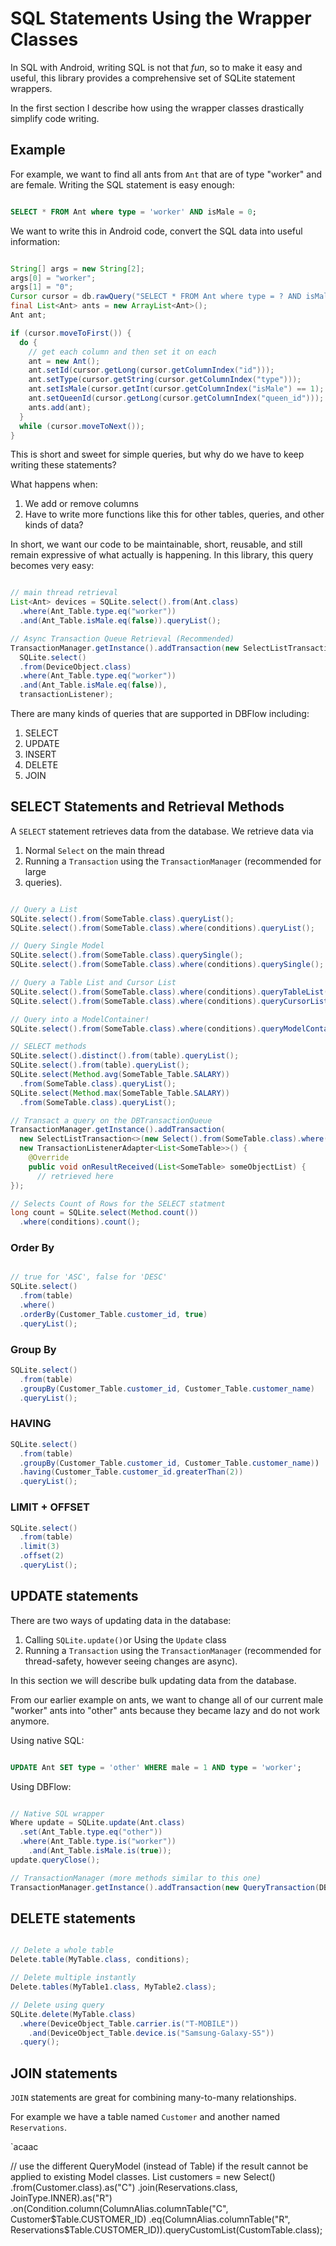 # SQL Statements Using the Wrapper Classes
In SQL with Android, writing SQL is not that _fun_, so to make it easy and useful,  this library provides a comprehensive set of SQLite statement wrappers.

In the first section I describe how using the wrapper classes drastically simplify code writing.

## Example
For example, we want to find all ants from `Ant` that are of type "worker" and are female. Writing the SQL statement is easy enough:

```sql

SELECT * FROM Ant where type = 'worker' AND isMale = 0;
```

We want to write this in Android code, convert the SQL data into useful information:

```java

String[] args = new String[2];
args[0] = "worker";
args[1] = "0";
Cursor cursor = db.rawQuery("SELECT * FROM Ant where type = ? AND isMale = ?", args);
final List<Ant> ants = new ArrayList<Ant>();
Ant ant;

if (cursor.moveToFirst()) {
  do {
    // get each column and then set it on each
    ant = new Ant();
    ant.setId(cursor.getLong(cursor.getColumnIndex("id")));
    ant.setType(cursor.getString(cursor.getColumnIndex("type")));
    ant.setIsMale(cursor.getInt(cursor.getColumnIndex("isMale") == 1);
    ant.setQueenId(cursor.getLong(cursor.getColumnIndex("queen_id")));
    ants.add(ant);
  }
  while (cursor.moveToNext());
}
```

This is short and sweet for simple queries, but why do we have to keep writing these statements?

What happens when:
1. We add or remove columns
2. Have to write more functions like this for other tables, queries, and other kinds of data?

In short, we want our code to be maintainable, short, reusable, and still remain expressive of what actually is happening. In this library, this query becomes very easy:

```java

// main thread retrieval
List<Ant> devices = SQLite.select().from(Ant.class)
  .where(Ant_Table.type.eq("worker"))
  .and(Ant_Table.isMale.eq(false)).queryList();

// Async Transaction Queue Retrieval (Recommended)
TransactionManager.getInstance().addTransaction(new SelectListTransaction<>(
  SQLite.select()
  .from(DeviceObject.class)
  .where(Ant_Table.type.eq("worker"))
  .and(Ant_Table.isMale.eq(false)),
  transactionListener);
```

There are many kinds of queries that are supported in DBFlow including:
1. SELECT
2. UPDATE
3. INSERT
4. DELETE
5. JOIN

## SELECT Statements and Retrieval Methods
A `SELECT` statement retrieves data from the database. We retrieve data via
1. Normal `Select` on the main thread
2. Running a `Transaction` using the `TransactionManager` (recommended for large
3. queries).

```java

// Query a List
SQLite.select().from(SomeTable.class).queryList();
SQLite.select().from(SomeTable.class).where(conditions).queryList();

// Query Single Model
SQLite.select().from(SomeTable.class).querySingle();
SQLite.select().from(SomeTable.class).where(conditions).querySingle();

// Query a Table List and Cursor List
SQLite.select().from(SomeTable.class).where(conditions).queryTableList();
SQLite.select().from(SomeTable.class).where(conditions).queryCursorList();

// Query into a ModelContainer!
SQLite.select().from(SomeTable.class).where(conditions).queryModelContainer(new MapModelContainer<>(SomeTable.class));

// SELECT methods
SQLite.select().distinct().from(table).queryList();
SQLite.select().from(table).queryList();
SQLite.select(Method.avg(SomeTable_Table.SALARY))
  .from(SomeTable.class).queryList();
SQLite.select(Method.max(SomeTable_Table.SALARY))
  .from(SomeTable.class).queryList();

// Transact a query on the DBTransactionQueue
TransactionManager.getInstance().addTransaction(
  new SelectListTransaction<>(new Select().from(SomeTable.class).where(conditions),
  new TransactionListenerAdapter<List<SomeTable>>() {
    @Override
    public void onResultReceived(List<SomeTable> someObjectList) {
      // retrieved here
});

// Selects Count of Rows for the SELECT statment
long count = SQLite.select(Method.count())
  .where(conditions).count();
```

### Order By

```java

// true for 'ASC', false for 'DESC'
SQLite.select()
  .from(table)
  .where()
  .orderBy(Customer_Table.customer_id, true)
  .queryList();
```

### Group By

```java
SQLite.select()
  .from(table)
  .groupBy(Customer_Table.customer_id, Customer_Table.customer_name)
  .queryList();
```

### HAVING

```java
SQLite.select()
  .from(table)
  .groupBy(Customer_Table.customer_id, Customer_Table.customer_name))
  .having(Customer_Table.customer_id.greaterThan(2))
  .queryList();
```

### LIMIT + OFFSET

```java
SQLite.select()
  .from(table)
  .limit(3)
  .offset(2)
  .queryList();
```

## UPDATE statements
There are two ways of updating data in the database:
1. Calling `SQLite.update()`or Using the `Update` class
2. Running a `Transaction` using the `TransactionManager` (recommended for thread-safety, however seeing changes are async).

In this section we will describe bulk updating data from the database.

From our earlier example on ants, we want to change all of our current male "worker" ants into "other" ants because they became lazy and do not work anymore.

Using native SQL:

```sql

UPDATE Ant SET type = 'other' WHERE male = 1 AND type = 'worker';
```

Using DBFlow:

```java

// Native SQL wrapper
Where update = SQLite.update(Ant.class)
  .set(Ant_Table.type.eq("other"))
  .where(Ant_Table.type.is("worker"))
    .and(Ant_Table.isMale.is(true));
update.queryClose();

// TransactionManager (more methods similar to this one)
TransactionManager.getInstance().addTransaction(new QueryTransaction(DBTransactionInfo.create(BaseTransaction.PRIORITY_UI), update);
```

## DELETE statements

```java

// Delete a whole table
Delete.table(MyTable.class, conditions);

// Delete multiple instantly
Delete.tables(MyTable1.class, MyTable2.class);

// Delete using query
SQLite.delete(MyTable.class)
  .where(DeviceObject_Table.carrier.is("T-MOBILE"))
    .and(DeviceObject_Table.device.is("Samsung-Galaxy-S5"))
  .query();
```

## JOIN statements
`JOIN` statements are great for combining many-to-many relationships.

For example we have a table named `Customer` and another named `Reservations`.

`acaac

// use the different QueryModel (instead of Table) if the result cannot be applied to existing Model classes.
List<CustomTable> customers = new Select()
  .from(Customer.class).as("C")
  .join(Reservations.class, JoinType.INNER).as("R")
    .on(Condition.column(ColumnAlias.columnTable("C", Customer$Table.CUSTOMER_ID)
      .eq(ColumnAlias.columnTable("R", Reservations$Table.CUSTOMER_ID)).queryCustomList(CustomTable.class);
```
